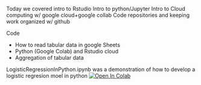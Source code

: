 Today we covered 
intro to Rstudio
Intro to python/Jupyter
Intro to Cloud computing w/ google cloud+google collab
Code repositories and keeping work organized w/ github

Code 
 - How to read tabular data in google Sheets
 - Python (Google Colab) and Rstudio cloud
 - Aggregation of tabular data

LogisticRegressionInPython.ipynb was a demonstration of how to develop a logistic regresion moel in python
[![Open In Colab](https://colab.research.google.com/assets/colab-badge.svg)](https://colab.research.google.com/github/menonpg/CMU_PGSS_2021/blob/master/Week01/L2-762021/LogisticRegressionInPython.ipynb)
